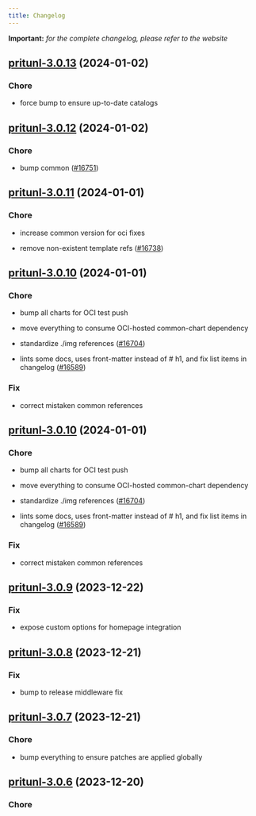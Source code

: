 ```yaml
---
title: Changelog
---
```


**Important:**
*for the complete changelog, please refer to the website*



## [pritunl-3.0.13](https://github.com/truecharts/charts/compare/pritunl-3.0.12...pritunl-3.0.13) (2024-01-02)

### Chore



- force bump to ensure up-to-date catalogs


## [pritunl-3.0.12](https://github.com/truecharts/charts/compare/pritunl-3.0.11...pritunl-3.0.12) (2024-01-02)

### Chore



- bump common ([#16751](https://github.com/truecharts/charts/issues/16751))


## [pritunl-3.0.11](https://github.com/truecharts/charts/compare/pritunl-3.0.10...pritunl-3.0.11) (2024-01-01)

### Chore



- increase common version for oci fixes

- remove non-existent template refs ([#16738](https://github.com/truecharts/charts/issues/16738))


## [pritunl-3.0.10](https://github.com/truecharts/charts/compare/pritunl-3.0.9...pritunl-3.0.10) (2024-01-01)

### Chore



- bump all charts for OCI test push

- move everything to consume OCI-hosted common-chart dependency

- standardize ./img references ([#16704](https://github.com/truecharts/charts/issues/16704))

- lints some docs, uses front-matter instead of # h1, and fix list items in changelog ([#16589](https://github.com/truecharts/charts/issues/16589))

### Fix



- correct mistaken common references


## [pritunl-3.0.10](https://github.com/truecharts/charts/compare/pritunl-3.0.9...pritunl-3.0.10) (2024-01-01)

### Chore



- bump all charts for OCI test push

- move everything to consume OCI-hosted common-chart dependency

- standardize ./img references ([#16704](https://github.com/truecharts/charts/issues/16704))

- lints some docs, uses front-matter instead of # h1, and fix list items in changelog ([#16589](https://github.com/truecharts/charts/issues/16589))

### Fix



- correct mistaken common references
## [pritunl-3.0.9](https://github.com/truecharts/charts/compare/pritunl-3.0.8...pritunl-3.0.9) (2023-12-22)

### Fix

- expose custom options for homepage integration

## [pritunl-3.0.8](https://github.com/truecharts/charts/compare/pritunl-3.0.7...pritunl-3.0.8) (2023-12-21)

### Fix

- bump to release middleware fix

## [pritunl-3.0.7](https://github.com/truecharts/charts/compare/pritunl-3.0.6...pritunl-3.0.7) (2023-12-21)

### Chore

- bump everything to ensure patches are applied globally

## [pritunl-3.0.6](https://github.com/truecharts/charts/compare/pritunl-3.0.5...pritunl-3.0.6) (2023-12-20)

### Chore
